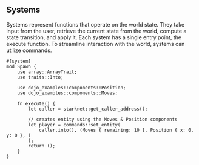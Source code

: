 ## Systems

Systems represent functions that operate on the world state. They take input from the user, retrieve the current state from the world, compute a state transition, and apply it. Each system has a single entry point, the execute function. To streamline interaction with the world, systems can utilize 
commands.

```rust,ignore
#[system]
mod Spawn {
    use array::ArrayTrait;
    use traits::Into;

    use dojo_examples::components::Position;
    use dojo_examples::components::Moves;

    fn execute() {
        let caller = starknet::get_caller_address();

        // creates entity using the Moves & Position components
        let player = commands::set_entity(
            caller.into(), (Moves { remaining: 10 }, Position { x: 0, y: 0 }, )
        );
        return ();
    }
}
```

